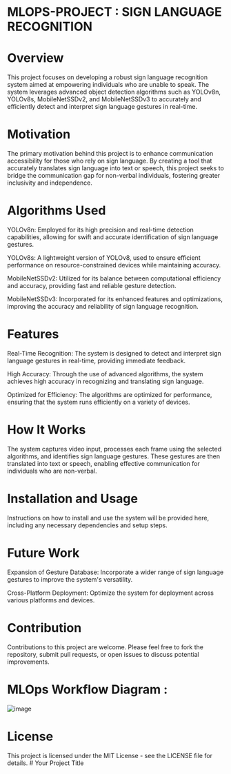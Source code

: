 # MLOPS-PROJECT : SIGN LANGUAGE RECOGNITION

# Overview

This project focuses on developing a robust sign language recognition system aimed at empowering individuals who are unable to speak. The system leverages advanced object detection algorithms such as YOLOv8n, YOLOv8s, MobileNetSSDv2, and MobileNetSSDv3 to accurately and efficiently detect and interpret sign language gestures in real-time.

# Motivation
The primary motivation behind this project is to enhance communication accessibility for those who rely on sign language. By creating a tool that accurately translates sign language into text or speech, this project seeks to bridge the communication gap for non-verbal individuals, fostering greater inclusivity and independence.

# Algorithms Used
YOLOv8n: Employed for its high precision and real-time detection capabilities, allowing for swift and accurate identification of sign language gestures.

YOLOv8s: A lightweight version of YOLOv8, used to ensure efficient performance on resource-constrained devices while maintaining accuracy.

MobileNetSSDv2: Utilized for its balance between computational efficiency and accuracy, providing fast and reliable gesture detection.

MobileNetSSDv3: Incorporated for its enhanced features and optimizations, improving the accuracy and reliability of sign language recognition.

# Features
Real-Time Recognition: The system is designed to detect and interpret sign language gestures in real-time, providing immediate feedback.

High Accuracy: Through the use of advanced algorithms, the system achieves high accuracy in recognizing and translating sign language.

Optimized for Efficiency: The algorithms are optimized for performance, ensuring that the system runs efficiently on a variety of devices.

# How It Works
The system captures video input, processes each frame using the selected algorithms, and identifies sign language gestures. These gestures are then translated into text or speech, enabling effective communication for individuals who are non-verbal.

# Installation and Usage
Instructions on how to install and use the system will be provided here, including any necessary dependencies and setup steps.

# Future Work
Expansion of Gesture Database: Incorporate a wider range of sign language gestures to improve the system's versatility.





Cross-Platform Deployment: Optimize the system for deployment across various platforms and devices.

# Contribution
Contributions to this project are welcome. Please feel free to fork the repository, submit pull requests, or open issues to discuss potential improvements.


# MLOps Workflow Diagram :
![image](https://github.com/user-attachments/assets/5f84d084-bcb9-428b-aa1a-85a872370752)


# License
This project is licensed under the MIT License - see the LICENSE file for details.
#   Y o u r   P r o j e c t   T i t l e 
 
 
